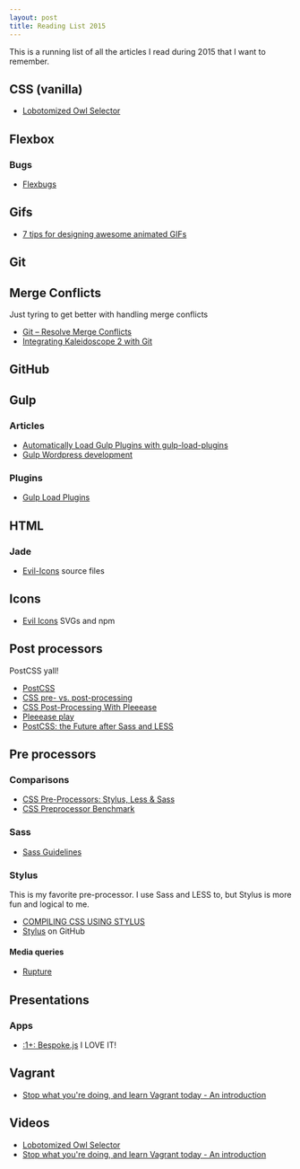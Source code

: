 ```yaml
---
layout: post
title: Reading List 2015
---
```

This is a running list of all the articles I read during 2015 that I want to remember.



## CSS (vanilla)
- [Lobotomized Owl Selector](https://www.youtube.com/watch?v=w4skJXB03Ho)








## Flexbox


### Bugs
- [Flexbugs](https://github.com/philipwalton/flexbugs)




## Gifs

- [7 tips for designing awesome animated GIFs](http://blog.invisionapp.com/7-tips-for-designing-awesome-gifs/)







## Git


## Merge Conflicts
Just tyring to get better with handling merge conflicts

- [Git – Resolve Merge Conflicts](https://rtcamp.com/tutorials/git/git-resolve-merge-conflicts/)
- [Integrating Kaleidoscope 2 with Git](http://blog.juerggutknecht.ch/integrating-kaleidoscope-with-git/)

## GitHub









## Gulp

### Articles

- [Automatically Load Gulp Plugins with gulp-load-plugins](http://andy-carter.com/blog/automatically-load-gulp-plugins-with-gulp-load-plugins)
- [Gulp Wordpress development](http://mattbanks.me/gulp-wordpress-development/)


### Plugins
- [Gulp Load Plugins](https://www.npmjs.com/package/gulp-load-plugins)





## HTML

### Jade

- [Evil-Icons](https://github.com/outpunk/evil-icons/blob/gh-pages/src/index.jade) source files









## Icons

- [Evil Icons](https://github.com/outpunk/gulp-evil-icons) SVGs and npm










## Post processors
PostCSS yall!

- [PostCSS](https://github.com/postcss/postcss)
- [CSS pre- vs. post-processing](http://twin.github.io/2014/09/css-pre-vs-post-processing/)
- [CSS Post-Processing With Pleeease](http://www.sitepoint.com/css-post-processing-pleeease/)
- [Pleeease play](http://pleeease.io/play/)
- [PostCSS: the Future after Sass and LESS](http://ai.github.io/about-postcss/en/)








## Pre processors

### Comparisons
- [CSS Pre-Processors: Stylus, Less & Sass](https://speakerdeck.com/bermonpainter/css-pre-processors-stylus-less-and-sass)
- [CSS Preprocessor Benchmark](http://www.solitr.com/blog/2014/01/css-preprocessor-benchmark/)





### Sass
- [Sass Guidelines](http://sass-guidelin.es/)





### Stylus
This is my favorite pre-processor. I use Sass and LESS to, but Stylus is more fun and logical to me.

- [COMPILING CSS USING STYLUS](http://www.clock.co.uk/blog/compiling-css-using-stylus-getting-started)
- [Stylus](https://github.com/LearnBoost/stylus) on GitHub

#### Media queries
- [Rupture](http://jenius.github.io/rupture/)









## Presentations


### Apps
- [:1+: Bespoke.js](https://github.com/markdalgleish/bespoke.js) I LOVE IT!





## Vagrant

- [Stop what you're doing, and learn Vagrant today - An introduction](https://www.youtube.com/watch?v=crvJ2C7Hr_ghttps://www.youtube.com/watch?v=crvJ2C7Hr_g)







## Videos

- [Lobotomized Owl Selector](https://www.youtube.com/watch?v=w4skJXB03Ho)
- [Stop what you're doing, and learn Vagrant today - An introduction](https://www.youtube.com/watch?v=crvJ2C7Hr_ghttps://www.youtube.com/watch?v=crvJ2C7Hr_g)
